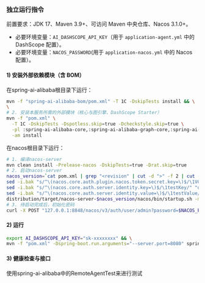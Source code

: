 ### 独立运行指令

前置要求：JDK 17、Maven 3.9+、可访问 Maven 中央仓库、Nacos 3.1.0+。

- 必要环境变量：`AI_DASHSCOPE_API_KEY`（用于 `application-agent.yml` 中的 DashScope 配置）。
- 必要环境变量：`NACOS_PASSWORD`(用于 `application-nacos.yml` 中的 Nacos 配置）。

#### 1) 安装外部依赖模块（含 BOM）

在spring-ai-alibaba根目录下运行：
```bash
mvn -f "spring-ai-alibaba-bom/pom.xml" -T 1C -DskipTests install && \
\
# 2. 安装本服务所需的外部模块（核心与图引擎、DashScope Starter）
mvn -f "pom.xml" \
  -T 1C -DskipTests -Dspotless.skip=true -Dcheckstyle.skip=true \
  -pl :spring-ai-alibaba-core,:spring-ai-alibaba-graph-core,:spring-ai-alibaba-starter-dashscope \
  -am install
```

在nacos根目录下运行：
```bash 
# 1. 编译nacos-server
mvn clean install -Prelease-nacos -DskipTests=true -Drat.skip=true
# 2. 启动nacos-server
nacos_version=`cat pom.xml | grep "<revision" | cut -d ">" -f 2 | cut -d "<" -f 1`
sed -i.bak "s/^\(nacos.core.auth.plugin.nacos.token.secret.key=\)$/\1VGhpc0lzTXlDdXN0b21TZWNyZXRLZXkwMTIzNDU2Nzg=/" "distribution/target/nacos-server-$nacos_version/nacos/conf/application.properties"
sed -i.bak "s/^\(nacos.core.auth.server.identity.key=\)$/\1testKey/" "distribution/target/nacos-server-$nacos_version/nacos/conf/application.properties"
sed -i.bak "s/^\(nacos.core.auth.server.identity.value=\)$/\1testValue/" "distribution/target/nacos-server-$nacos_version/nacos/conf/application.properties"
distribution/target/nacos-server-$nacos_version/nacos/bin/startup.sh -m standalone
# 3. 待启动完成后，初始化密码
curl -X POST "127.0.0.1:8848/nacos/v3/auth/user/admin?password=$NACOS_PASSWORD"
```

#### 2) 运行
```bash
export AI_DASHSCOPE_API_KEY="sk-xxxxxxxx" && \
mvn -f "pom.xml" -Dspring-boot.run.arguments="--server.port=8080" spring-boot:run
```

#### 3) 健康检查与接口

使用spring-ai-alibaba中的RemoteAgentTest来进行测试